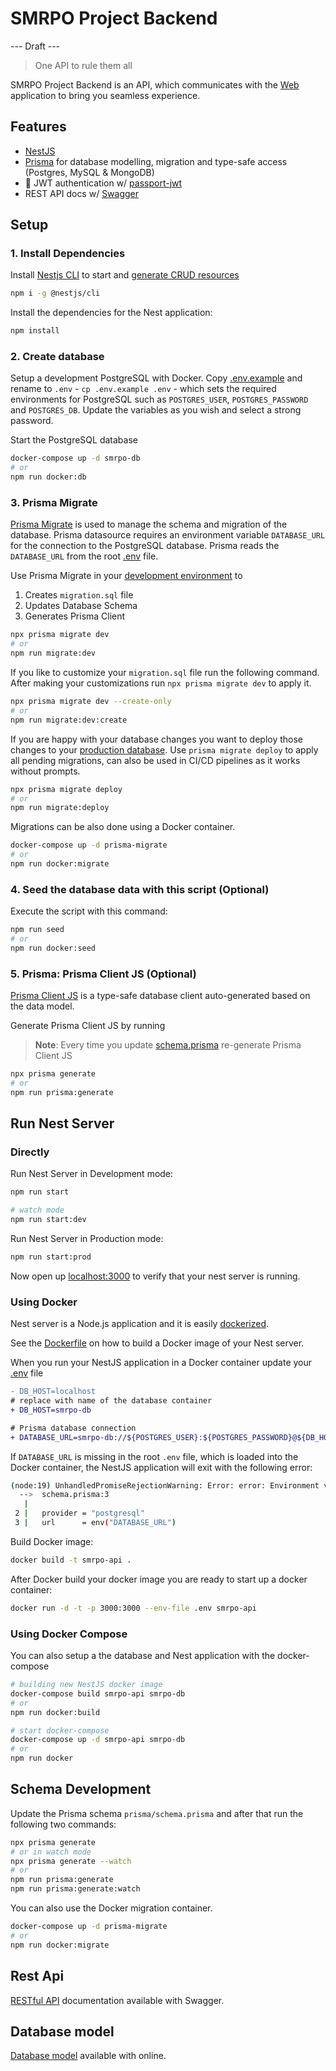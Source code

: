 # SMRPO Project Backend

--- Draft ---

> One API to rule them all  

SMRPO Project Backend is an API, which communicates with the [Web](https://github.com/SMRPO-2023/project-app) application to bring you seamless experience.

## Features

- [NestJS](https://nestjs.com/)
- [Prisma](https://www.prisma.io/) for database modelling, migration and type-safe access (Postgres, MySQL & MongoDB)
- 🔐 JWT authentication w/ [passport-jwt](https://github.com/mikenicholson/passport-jwt)
- REST API docs w/ [Swagger](https://swagger.io/)

## Setup

### 1. Install Dependencies

Install [Nestjs CLI](https://docs.nestjs.com/cli/usages) to start and [generate CRUD resources](https://trilon.io/blog/introducing-cli-generators-crud-api-in-1-minute)

```bash
npm i -g @nestjs/cli
```

Install the dependencies for the Nest application:

```bash
npm install
```

### 2. Create database

Setup a development PostgreSQL with Docker. Copy [.env.example](./.env.example) and rename to `.env` - `cp .env.example .env` - which sets the required environments for PostgreSQL such as `POSTGRES_USER`, `POSTGRES_PASSWORD` and `POSTGRES_DB`. Update the variables as you wish and select a strong password.

Start the PostgreSQL database

```bash
docker-compose up -d smrpo-db
# or
npm run docker:db
```

### 3. Prisma Migrate

[Prisma Migrate](https://github.com/prisma/prisma2/tree/master/docs/prisma-migrate) is used to manage the schema and migration of the database. Prisma datasource requires an environment variable `DATABASE_URL` for the connection to the PostgreSQL database. Prisma reads the `DATABASE_URL` from the root [.env](./.env) file.

Use Prisma Migrate in your [development environment](https://www.prisma.io/blog/prisma-migrate-preview-b5eno5g08d0b#evolving-the-schema-in-development) to

1. Creates `migration.sql` file
2. Updates Database Schema
3. Generates Prisma Client

```bash
npx prisma migrate dev
# or
npm run migrate:dev
```

If you like to customize your `migration.sql` file run the following command. After making your customizations run `npx prisma migrate dev` to apply it.

```bash
npx prisma migrate dev --create-only
# or
npm run migrate:dev:create
```

If you are happy with your database changes you want to deploy those changes to your [production database](https://www.prisma.io/blog/prisma-migrate-preview-b5eno5g08d0b#applying-migrations-in-production-and-other-environments). Use `prisma migrate deploy` to apply all pending migrations, can also be used in CI/CD pipelines as it works without prompts.

```bash
npx prisma migrate deploy
# or
npm run migrate:deploy
```

Migrations can be also done using a Docker container.

```bash
docker-compose up -d prisma-migrate
# or
npm run docker:migrate
```

### 4. Seed the database data with this script (Optional)

Execute the script with this command:

```bash
npm run seed
# or
npm run docker:seed
```

### 5. Prisma: Prisma Client JS (Optional)

[Prisma Client JS](https://www.prisma.io/docs/reference/tools-and-interfaces/prisma-client/api) is a type-safe database client auto-generated based on the data model.

Generate Prisma Client JS by running

> **Note**: Every time you update [schema.prisma](prisma/schema.prisma) re-generate Prisma Client JS

```bash
npx prisma generate
# or
npm run prisma:generate
```

## Run Nest Server

### Directly

Run Nest Server in Development mode:

```bash
npm run start

# watch mode
npm run start:dev
```

Run Nest Server in Production mode:

```bash
npm run start:prod
```

Now open up [localhost:3000](http://localhost:3000) to verify that your nest server is running.

### Using Docker

Nest server is a Node.js application and it is easily [dockerized](https://nodejs.org/de/docs/guides/nodejs-docker-webapp/).

See the [Dockerfile](./Dockerfile) on how to build a Docker image of your Nest server.

When you run your NestJS application in a Docker container update your [.env](.env) file

```diff
- DB_HOST=localhost
# replace with name of the database container
+ DB_HOST=smrpo-db

# Prisma database connection
+ DATABASE_URL=smrpo-db://${POSTGRES_USER}:${POSTGRES_PASSWORD}@${DB_HOST}:${DB_PORT}/${POSTGRES_DB}?schema=${DB_SCHEMA}&sslmode=prefer
```

If `DATABASE_URL` is missing in the root `.env` file, which is loaded into the Docker container, the NestJS application will exit with the following error:

```bash
(node:19) UnhandledPromiseRejectionWarning: Error: error: Environment variable not found: DATABASE_URL.
  -->  schema.prisma:3
   |
 2 |   provider = "postgresql"
 3 |   url      = env("DATABASE_URL")
```

Build Docker image:

```bash
docker build -t smrpo-api .
```

After Docker build your docker image you are ready to start up a docker container:

```bash
docker run -d -t -p 3000:3000 --env-file .env smrpo-api
```

### Using Docker Compose

You can also setup a the database and Nest application with the docker-compose

```bash
# building new NestJS docker image
docker-compose build smrpo-api smrpo-db
# or
npm run docker:build

# start docker-compose
docker-compose up -d smrpo-api smrpo-db
# or
npm run docker
```

## Schema Development

Update the Prisma schema `prisma/schema.prisma` and after that run the following two commands:

```bash
npx prisma generate
# or in watch mode
npx prisma generate --watch
# or
npm run prisma:generate
npm run prisma:generate:watch
```

You can also use the Docker migration container.

```bash
docker-compose up -d prisma-migrate
# or
npm run docker:migrate
```

## Rest Api

[RESTful API](http://localhost:3000/api) documentation available with Swagger.

## Database model

[Database model](https://dbdiagram.io/d/640ddf35296d97641d874715) available with online.